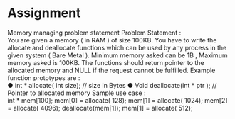 # Assignment
Memory managing problem statement
Problem Statement :  
You are given a memory ( in RAM )  of size 100KB. You have to write the  allocate and 
deallocate functions which can be used by any process in the given system ( Bare Metal ). 
Minimum memory asked can be 1B , Maximum memory asked is 100KB. The functions should 
return pointer to the allocated memory and NULL if the request cannot be fulfilled. Example 
function prototypes are :  
● int * allocate( int size); // size in Bytes 
● Void deallocate(int * ptr );  // Pointer to allocated memory 
Sample use case :  
int * mem[100]; 
mem[0] = allocate( 128); 
mem[1] = allocate( 1024); 
mem[2] = allocate( 4096); 
deallocate(mem[1]); 
mem[1] = allocate( 512);
